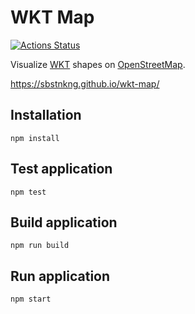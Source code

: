 # WKT Map

[![Actions Status](https://github.com/sbstnkng/wkt-map/workflows/Build%20and%20Deploy/badge.svg)](https://github.com/sbstnkng/wkt-map/actions)

Visualize [WKT](https://en.wikipedia.org/wiki/Well-known_text_representation_of_geometry) shapes on [OpenStreetMap](https://www.openstreetmap.org).

https://sbstnkng.github.io/wkt-map/

## Installation

```
npm install
```

## Test application

```
npm test
```

## Build application

```
npm run build
```

## Run application

```
npm start
```
